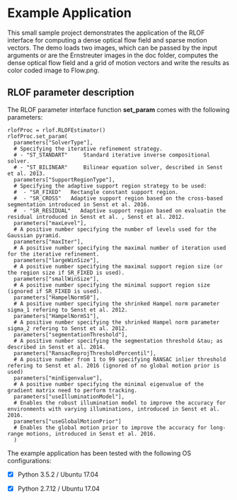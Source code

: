 # Example Application
This small sample project demonstrates the application of the RLOF interface for computing a dense optical flow field 
and sparse motion vectors. The demo loads two images, which can be passed by the input arguments or are the Ernstreuter 
images in the doc folder, computes the dense optical flow field and a grid of motion vectors and write the results as 
color coded image to Flow.png.

## RLOF parameter description
The RLOF parameter interface function **set_param** comes with the following parameters:
```
rlofProc = rlof.RLOFEstimator()
rlofProc.set_param(
  parameters["SolverType"],         
  # Specifying the iterative refinement strategy.
  # - "ST_STANDART" 	Standard iterative inverse compositional solver.
  # - "ST_BILINEAR" 	Bilinear equation solver, described in Senst et al. 2013.
  parameters["SupportRegionType"],  
  # Specifying the adaptive support region strategy to be used: 
  #  - "SR_FIXED"  	Rectangle constant support region.
  #  - "SR_CROSS"  	Adaptive support region based on the cross-based segmentation introduced in Senst et al. 2016.
  #  - "SR_RESIDUAL"   Adaptive support region based on evaluatin the residual introduced in Senst et al. , Senst et al. 2012.
  parameters["maxLevel"],           
  # A positive number specifying the number of levels used for the Gaussian pyramid.
  parameters["maxIter"],            
  # A positive number specifying the maximal number of iteration used for the iterative refinement.
  parameters["largeWinSize"], 
  # A positive number specifying the maximal support region size (or the region size if SR_FIXED is used).
  parameters["smallWinSize"],
  # A positive number specifying the minimal support region size (ignored if SR_FIXED is used).
  parameters["HampelNormS0"], 
  # A positive number specifying the shrinked Hampel norm parameter sigma_1 refering to Senst et al. 2012.
  parameters["HampelNormS1"],  
  # A positive number specifying the shrinked Hampel norm parameter sigma_2 refering to Senst et al. 2012.
  parameters["segmentationThreshold"], 
  # A positive number specifying the segmentation threshold &tau; as described in Senst et al. 2014.
  parameters["RansacReprojThresholdPercentil"], 
  # A positive number from 1 to 99 specifying RANSAC inlier threshold refering to Senst et al. 2016 (ignored of no global motion prior is used) 
  parameters["minEigenvalue"], 
  # A positive number specifying the minimal eigenvalue of the gradient matrix need to perform tracking.
  parameters["useIlluminationModel"], 
  # Enables the robust illumination model to improve the accuracy for environments with varying illuminations, introduced in Senst et al. 2016.
  parameters["useGlobalMotionPrior"]
  # Enables the global motion prior to improve the accuracy for long-range motions, introduced in Senst et al. 2016.
  )
```

The example application has been tested with the following OS configurations:
 - [x] Python 3.5.2 /  Ubuntu 17.04 
 - [x] Python 2.7.12 / Ubuntu 17.04 


